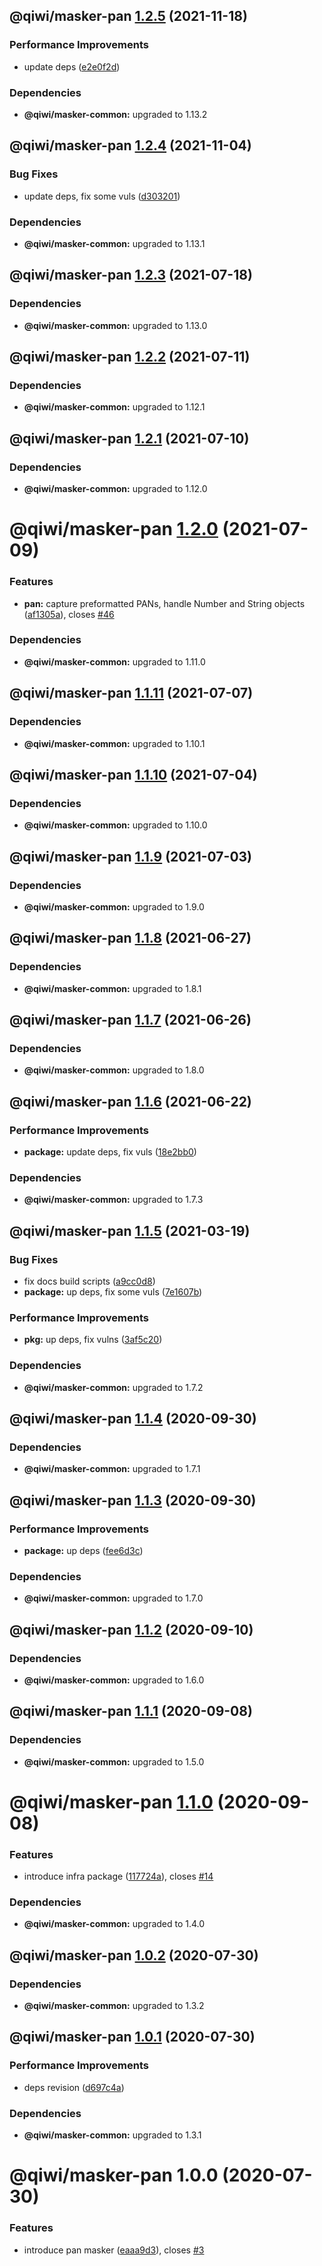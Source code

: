 ## @qiwi/masker-pan [1.2.5](https://github.com/qiwi/masker/compare/@qiwi/masker-pan@1.2.4...@qiwi/masker-pan@1.2.5) (2021-11-18)


### Performance Improvements

* update deps ([e2e0f2d](https://github.com/qiwi/masker/commit/e2e0f2d9020d8f53d9e67d748a0566030ad367f6))





### Dependencies

* **@qiwi/masker-common:** upgraded to 1.13.2

## @qiwi/masker-pan [1.2.4](https://github.com/qiwi/masker/compare/@qiwi/masker-pan@1.2.3...@qiwi/masker-pan@1.2.4) (2021-11-04)


### Bug Fixes

* update deps, fix some vuls ([d303201](https://github.com/qiwi/masker/commit/d303201ab664ad185d0e64243301796611041274))





### Dependencies

* **@qiwi/masker-common:** upgraded to 1.13.1

## @qiwi/masker-pan [1.2.3](https://github.com/qiwi/masker/compare/@qiwi/masker-pan@1.2.2...@qiwi/masker-pan@1.2.3) (2021-07-18)





### Dependencies

* **@qiwi/masker-common:** upgraded to 1.13.0

## @qiwi/masker-pan [1.2.2](https://github.com/qiwi/masker/compare/@qiwi/masker-pan@1.2.1...@qiwi/masker-pan@1.2.2) (2021-07-11)





### Dependencies

* **@qiwi/masker-common:** upgraded to 1.12.1

## @qiwi/masker-pan [1.2.1](https://github.com/qiwi/masker/compare/@qiwi/masker-pan@1.2.0...@qiwi/masker-pan@1.2.1) (2021-07-10)





### Dependencies

* **@qiwi/masker-common:** upgraded to 1.12.0

# @qiwi/masker-pan [1.2.0](https://github.com/qiwi/masker/compare/@qiwi/masker-pan@1.1.11...@qiwi/masker-pan@1.2.0) (2021-07-09)


### Features

* **pan:** capture preformatted PANs, handle Number and String objects ([af1305a](https://github.com/qiwi/masker/commit/af1305a01cd3b388b7f30f1ab0f1bd3a0cf22ae8)), closes [#46](https://github.com/qiwi/masker/issues/46)





### Dependencies

* **@qiwi/masker-common:** upgraded to 1.11.0

## @qiwi/masker-pan [1.1.11](https://github.com/qiwi/masker/compare/@qiwi/masker-pan@1.1.10...@qiwi/masker-pan@1.1.11) (2021-07-07)





### Dependencies

* **@qiwi/masker-common:** upgraded to 1.10.1

## @qiwi/masker-pan [1.1.10](https://github.com/qiwi/masker/compare/@qiwi/masker-pan@1.1.9...@qiwi/masker-pan@1.1.10) (2021-07-04)





### Dependencies

* **@qiwi/masker-common:** upgraded to 1.10.0

## @qiwi/masker-pan [1.1.9](https://github.com/qiwi/masker/compare/@qiwi/masker-pan@1.1.8...@qiwi/masker-pan@1.1.9) (2021-07-03)





### Dependencies

* **@qiwi/masker-common:** upgraded to 1.9.0

## @qiwi/masker-pan [1.1.8](https://github.com/qiwi/masker/compare/@qiwi/masker-pan@1.1.7...@qiwi/masker-pan@1.1.8) (2021-06-27)





### Dependencies

* **@qiwi/masker-common:** upgraded to 1.8.1

## @qiwi/masker-pan [1.1.7](https://github.com/qiwi/masker/compare/@qiwi/masker-pan@1.1.6...@qiwi/masker-pan@1.1.7) (2021-06-26)





### Dependencies

* **@qiwi/masker-common:** upgraded to 1.8.0

## @qiwi/masker-pan [1.1.6](https://github.com/qiwi/masker/compare/@qiwi/masker-pan@1.1.5...@qiwi/masker-pan@1.1.6) (2021-06-22)


### Performance Improvements

* **package:** update deps, fix vuls ([18e2bb0](https://github.com/qiwi/masker/commit/18e2bb098611e4477cb468551f5a56e94e4473b0))





### Dependencies

* **@qiwi/masker-common:** upgraded to 1.7.3

## @qiwi/masker-pan [1.1.5](https://github.com/qiwi/masker/compare/@qiwi/masker-pan@1.1.4...@qiwi/masker-pan@1.1.5) (2021-03-19)


### Bug Fixes

* fix docs build scripts ([a9cc0d8](https://github.com/qiwi/masker/commit/a9cc0d8458d5ea22d2a9a63d90ad6662894021d1))
* **package:** up deps, fix some vuls ([7e1607b](https://github.com/qiwi/masker/commit/7e1607b0434084188fe095763244c6cfd4f8c3b3))


### Performance Improvements

* **pkg:** up deps, fix vulns ([3af5c20](https://github.com/qiwi/masker/commit/3af5c205e875a69e0b841e69606f07928b9a3af7))





### Dependencies

* **@qiwi/masker-common:** upgraded to 1.7.2

## @qiwi/masker-pan [1.1.4](https://github.com/qiwi/masker/compare/@qiwi/masker-pan@1.1.3...@qiwi/masker-pan@1.1.4) (2020-09-30)





### Dependencies

* **@qiwi/masker-common:** upgraded to 1.7.1

## @qiwi/masker-pan [1.1.3](https://github.com/qiwi/masker/compare/@qiwi/masker-pan@1.1.2...@qiwi/masker-pan@1.1.3) (2020-09-30)


### Performance Improvements

* **package:** up deps ([fee6d3c](https://github.com/qiwi/masker/commit/fee6d3c517f58e603dd38dec686fcc647fef3c6a))





### Dependencies

* **@qiwi/masker-common:** upgraded to 1.7.0

## @qiwi/masker-pan [1.1.2](https://github.com/qiwi/masker/compare/@qiwi/masker-pan@1.1.1...@qiwi/masker-pan@1.1.2) (2020-09-10)





### Dependencies

* **@qiwi/masker-common:** upgraded to 1.6.0

## @qiwi/masker-pan [1.1.1](https://github.com/qiwi/masker/compare/@qiwi/masker-pan@1.1.0...@qiwi/masker-pan@1.1.1) (2020-09-08)





### Dependencies

* **@qiwi/masker-common:** upgraded to 1.5.0

# @qiwi/masker-pan [1.1.0](https://github.com/qiwi/masker/compare/@qiwi/masker-pan@1.0.2...@qiwi/masker-pan@1.1.0) (2020-09-08)


### Features

* introduce infra package ([117724a](https://github.com/qiwi/masker/commit/117724a6993f97f4e3eb804bc9f8c438eb66a5d7)), closes [#14](https://github.com/qiwi/masker/issues/14)





### Dependencies

* **@qiwi/masker-common:** upgraded to 1.4.0

## @qiwi/masker-pan [1.0.2](https://github.com/qiwi/masker/compare/@qiwi/masker-pan@1.0.1...@qiwi/masker-pan@1.0.2) (2020-07-30)





### Dependencies

* **@qiwi/masker-common:** upgraded to 1.3.2

## @qiwi/masker-pan [1.0.1](https://github.com/qiwi/masker/compare/@qiwi/masker-pan@1.0.0...@qiwi/masker-pan@1.0.1) (2020-07-30)


### Performance Improvements

* deps revision ([d697c4a](https://github.com/qiwi/masker/commit/d697c4a2b43fe5f0df6c4a600f76b977e09d750f))





### Dependencies

* **@qiwi/masker-common:** upgraded to 1.3.1

# @qiwi/masker-pan 1.0.0 (2020-07-30)


### Features

* introduce pan masker ([eaaa9d3](https://github.com/qiwi/masker/commit/eaaa9d3438296dafcd321b086f593254eaeacdfc)), closes [#3](https://github.com/qiwi/masker/issues/3)

